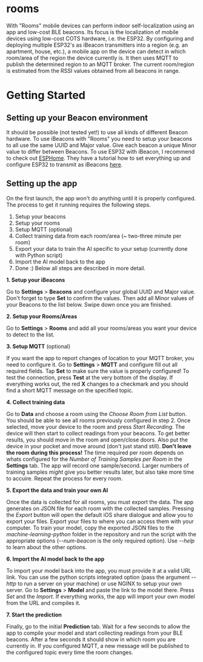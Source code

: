 # rooms
With "Rooms" mobile devices can perform indoor self-localization using an app and low-cost BLE beacons.
Its focus is the localization of mobile devices using low-cost COTS hardware, i.e. the ESP32. By configuring and deploying multiple ESP32's as iBeacon transmitters into a region (e.g. an apartment, house, etc.), a mobile app on the device can detect in which room/area of the region the device currently is. It then uses MQTT to publish the determined region to an MQTT broker. The current room/region is estimated from the RSSI values obtained from all beacons in range.

# Getting Started
## Setting up your Beacon environment
It should be possible (not tested yet!) to use all kinds of different Beacon hardware. To use iBeacons with "Rooms" you need to setup your beacons to all use the same UUID and Major value. Give each beacon a unique Minor value to differ between Beacons.
To use ESP32 with iBeacon, I recommend to check out [ESPHome](https://esphome.io). They have a tutorial how to set everything up and configure ESP32 to transmit as iBeacons [here](https://esphome.io/components/esp32_ble_beacon.html?highlight=beacon).

## Setting up the app
On the first launch, the app won't do anything until it is properly configured.
The process to get it running requires the following steps.
1. Setup your beacons
2. Setup your rooms
3. Setup MQTT (optional)
4. Collect training data from each room/area (~ two-three minute per room)
5. Export your data to train the AI specific to your setup (currently done with Python script)
6. Import the AI model back to the app
7. Done :) 
Below all steps are described in more detail.

__1. Setup your iBeacons__

Go to __Settings__ > __Beacons__ and configure your global UUID and Major value. Don't forget to type __Set__ to confirm the values.
Then add all Minor values of your Beacons to the list below.
Swipe down once you are finished.

__2. Setup your Rooms/Areas__

Go to __Settings__ > __Rooms__ and add all your rooms/areas you want your device to detect to the list. 

__3. Setup MQTT__ (optional)

If you want the app to report changes of location to your MQTT broker, you need to configure it. 
Go to __Settings__ > __MQTT__ and configure fill out all required fields. Tap __Set__ to make sure the value is properly configured!
To test the connection, press __Test__ at the very bottom of the display. If everything works out, the red __X__ changes to a checkmark and you should find a short MQTT message on the specified topic.

__4. Collect training data__

Go to __Data__ and choose a room using the _Choose Room from List_ button. You should be able to see all rooms previously configured in step 2. 
Once selected, move your device to the room and press _Start Recording_. The device will then start to collect readings from your beacons.
To get better results, you should move in the room and open/close doors. Also put the device in your pocket and move around (don't just stand still).
__Don't leave the room during this process!__ 
The time required per room depends on whats configured for the _Number of Training Samples per Room_ in the __Settings__ tab. The app will record one sample/second. Larger numbers of training samples _might_ give you better results later, but also take more time to accuire.
Repeat the process for every room.

__5. Export the data and train your own AI__

Once the data is collected for all rooms, you must export the data. The app generates on JSON file for each room with the collected samples.
Pressing the _Export_ button will open the default iOS share dialogue and allow you to export your files.
Export your files to where you can access them with your computer. 
To train your model, copy the exported JSON files to the _machine-learning-python_ folder in the repository and run the script with the appropriate options (*--num-beacon* is the only required option).
Use *--help* to learn about the other options. 

__6. Import the AI model back to the app__

To import your model back into the app, you must provide it at a valid URL link.
You can use the python scripts integrated option (pass the argument *--http* to run a server on your machine) or use NGINX to setup your own server.
Go to __Settings__ > __Model__ and paste the link to the model there. Press _Set_ and the _Import_. If everything works, the app will import your own model from the URL and compiles it.

__7. Start the prediction__

Finally, go to the initial __Prediction__ tab. Wait for a few seconds to allow the app to compile your model and start collecting readings from your BLE beacons. After a few seconds it should show in which room you are currently in. If you configured MQTT, a new message will be published to the configured topic every time the room changes. 
